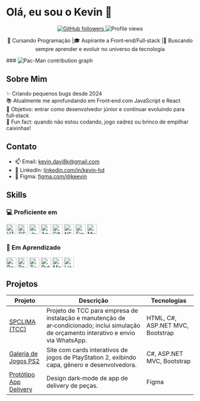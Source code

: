 <h1 align="rigth">Olá, eu sou o Kevin 👋</h1>
<p align="center">
  <a href="https://github.com/KeevinZ">
    <img alt="GitHub followers" src="https://img.shields.io/github/followers/KeevinZ?label=follow&style=social" />
  </a>
  <img alt="Profile views" src="https://komarev.com/ghpvc/?username=KeevinZ&style=flat-square" />
</p>

<p align="center">
  🚀 Cursando Programação |🎓 Aspirante a Front‑end/Full‑stack |🚀 Buscando sempre aprender e evoluir no universo da tecnologia
</p>
###

<picture>
  <source media="(prefers-color-scheme: dark)"
          srcset="https://raw.githubusercontent.com/KeevinZ/KeevinZ/output/pacman-contribution-graph-dark.svg">
  <source media="(prefers-color-scheme: light)"
          srcset="https://raw.githubusercontent.com/KeevinZ/KeevinZ/output/pacman-contribution-graph.svg">
  <img alt="Pac-Man contribution graph"
       src="https://raw.githubusercKeevinZ/KeevinZ/KeevinZ/output/pacman-contribution-graph.svg">
</picture>

###
## Sobre Mim
✨ Criando pequenos bugs desde 2024  
📚 Atualmente me aprofundando em Front‑end com JavaScript e React  
🎯 Objetivo: entrar como desenvolvedor júnior e continuar evoluindo para full‑stack  
🎲 Fun fact: quando não estou codando, jogo xadrez ou brinco de empilhar caixinhas!

 ## Contato

- 📫 Email: kevin.davi8k@gmail.com  
- 🔗 LinkedIn: [linkedin.com/in/kevin-hd](https://www.linkedin.com/in/kevin-hd)
- 🎨 Figma: [figma.com/@keevin](https://figma.com/@keevin)


## Skills

### 💻 Proficiente em
<div align="left">
  <img src="https://cdn.jsdelivr.net/gh/devicons/devicon/icons/html5/html5-original.svg" height="27" alt="HTML5"/>
  <img src="https://cdn.jsdelivr.net/gh/devicons/devicon/icons/css3/css3-original.svg" height="27" alt="CSS3"/>
  <img src="https://cdn.jsdelivr.net/gh/devicons/devicon/icons/javascript/javascript-original.svg" height="27" alt="JavaScript"/>
  <img src="https://cdn.jsdelivr.net/gh/devicons/devicon/icons/angularjs/angularjs-original.svg" height="27" alt="Angular"/>
  <img src="https://cdn.jsdelivr.net/gh/devicons/devicon/icons/csharp/csharp-original.svg" height="27" alt="C#"/>
  <img src="https://cdn.jsdelivr.net/gh/devicons/devicon/icons/dotnetcore/dotnetcore-original.svg" height="27" alt=".NET Core/MVC"/>
  <img src="https://cdn.jsdelivr.net/gh/devicons/devicon/icons/figma/figma-original.svg" height="27" alt="Figma"/>
  <img src="https://cdn.jsdelivr.net/gh/devicons/devicon/icons/mysql/mysql-original.svg" height="27" alt="MySQL"/>
</div>

### 🚧 Em Aprendizado
<div align="left">
  <img src="https://cdn.jsdelivr.net/gh/devicons/devicon/icons/bootstrap/bootstrap-original.svg" height="27" alt="Bootstrap"/>
  <img src="https://cdn.jsdelivr.net/gh/devicons/devicon/icons/react/react-original.svg" height="27" alt="React Native"/>
  <img src="https://cdn.jsdelivr.net/gh/devicons/devicon/icons/typescript/typescript-original.svg" height="27" alt="TypeScript"/>
  <img src="https://cdn.jsdelivr.net/gh/devicons/devicon/icons/python/python-original.svg" height="27" alt="Python"/>
  <img src="https://cdn.jsdelivr.net/gh/devicons/devicon/icons/mongodb/mongodb-original.svg" height="27" alt="MongoDB"/>
  <img src="https://cdn.jsdelivr.net/gh/devicons/devicon/icons/linux/linux-original.svg" height="27" alt="Linux"/>
</div>


## Projetos

| Projeto | Descrição | Tecnologias |
|---|---|---|
| [SPCLIMA (TCC)](https://github.com/KeevinZ/SpClima) | Projeto de TCC para empresa de instalação e manutenção de ar‑condicionado; inclui simulação de orçamento interativo e envio via WhatsApp. | HTML, C#, ASP.NET MVC, Bootstrap |
| [Galeria de Jogos PS2](https://github.com/KeevinZ/Playstation2) | Site com cards interativos de jogos de PlayStation 2, exibindo capa, gênero e desenvolvedora. | C#, ASP.NET MVC, Bootstrap |
| [Protótipo App Delivery](https://www.figma.com/design/86uxwb0EL5JhqEhWYK2fpT/Projeto-Delivery---FDEVS?node-id=13-35&p=f&t=7TtWnSYFQmxw99kL-0) | Design dark‑mode de app de delivery de peças. | Figma |

